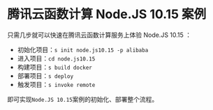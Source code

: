# 腾讯云函数计算 Node.JS 10.15 案例

只需几步就可以快速在腾讯云函数计算服务上体验 Node.JS 10.15 ：

- 初始化项目：`s init node.js10.15 -p alibaba`
- 进入项目：`cd node.js10.15`
- 构建项目：`s build docker`
- 部署项目：`s deploy`
- 触发项目：`s invoke remote`

即可实现`Node.JS 10.15`案例的初始化、部署整个流程。